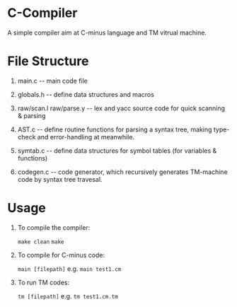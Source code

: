 C-Compiler
==========

A simple compiler aim at C-minus language and TM vitrual machine.

File Structure
==============

1. main.c 
  -- main code file

2. globals.h
  -- define data structures and macros

3. raw/scan.l raw/parse.y
  -- lex and yacc source code for quick scanning & parsing

4. AST.c
  -- define routine functions for parsing a syntax tree, making type-check and error-handling at meanwhile.

5. symtab.c
  -- define data structures for symbol tables (for variables & functions)

6. codegen.c
  -- code generator, which recursively generates TM-machine code by syntax tree travesal.

Usage
=====

1. To compile the compiler:

    `make clean`
    `make`
    
2. To compile for C-minus code:

    `main [filepath]`
    e.g. `main test1.cm`
    
3. To run TM codes:

    `tm [filepath]`
    e.g. `tm test1.cm.tm`
    
    

